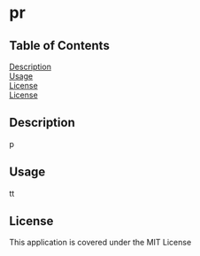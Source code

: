 # pr
  
## Table of Contents
[Description](#Description)</br>
[Usage](#Usage)</br>[License](#License)</br>[License](#License)

## Description
p


## Usage
tt</br>


## License
This application is covered under the MIT License





